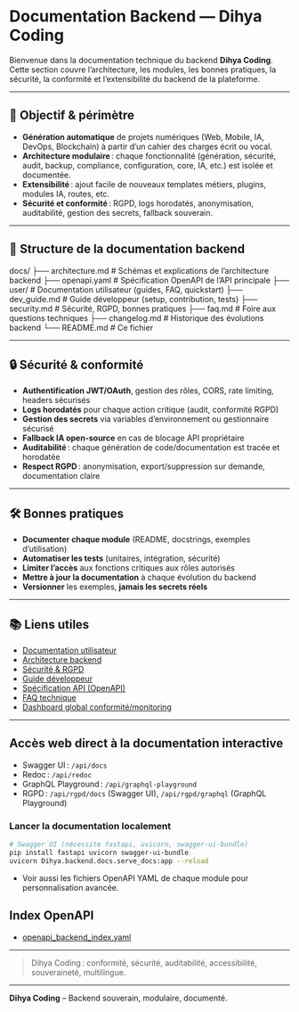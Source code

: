 # Documentation Backend — Dihya Coding

Bienvenue dans la documentation technique du backend **Dihya Coding**.
Cette section couvre l’architecture, les modules, les bonnes pratiques, la sécurité, la conformité et l’extensibilité du backend de la plateforme.

---

## 🧩 Objectif & périmètre

- **Génération automatique** de projets numériques (Web, Mobile, IA, DevOps, Blockchain) à partir d’un cahier des charges écrit ou vocal.
- **Architecture modulaire** : chaque fonctionnalité (génération, sécurité, audit, backup, compliance, configuration, core, IA, etc.) est isolée et documentée.
- **Extensibilité** : ajout facile de nouveaux templates métiers, plugins, modules IA, routes, etc.
- **Sécurité et conformité** : RGPD, logs horodatés, anonymisation, auditabilité, gestion des secrets, fallback souverain.

---

## 📁 Structure de la documentation backend
docs/ ├── architecture.md # Schémas et explications de l’architecture backend ├── openapi.yaml # Spécification OpenAPI de l’API principale ├── user/ # Documentation utilisateur (guides, FAQ, quickstart) ├── dev_guide.md # Guide développeur (setup, contribution, tests) ├── security.md # Sécurité, RGPD, bonnes pratiques ├── faq.md # Foire aux questions techniques ├── changelog.md # Historique des évolutions backend └── README.md # Ce fichier


---

## 🔒 Sécurité & conformité

- **Authentification JWT/OAuth**, gestion des rôles, CORS, rate limiting, headers sécurisés
- **Logs horodatés** pour chaque action critique (audit, conformité RGPD)
- **Gestion des secrets** via variables d’environnement ou gestionnaire sécurisé
- **Fallback IA open-source** en cas de blocage API propriétaire
- **Auditabilité** : chaque génération de code/documentation est tracée et horodatée
- **Respect RGPD** : anonymisation, export/suppression sur demande, documentation claire

---

## 🛠️ Bonnes pratiques

- **Documenter chaque module** (README, docstrings, exemples d’utilisation)
- **Automatiser les tests** (unitaires, intégration, sécurité)
- **Limiter l’accès** aux fonctions critiques aux rôles autorisés
- **Mettre à jour la documentation** à chaque évolution du backend
- **Versionner** les exemples, **jamais les secrets réels**

---

## 📚 Liens utiles

- [Documentation utilisateur](./user/README.md)
- [Architecture backend](./architecture.md)
- [Sécurité & RGPD](./security.md)
- [Guide développeur](./dev_guide.md)
- [Spécification API (OpenAPI)](./openapi.yaml)
- [FAQ technique](./faq.md)
- [Dashboard global conformité/monitoring](../dashboard_global.md)

---

## Accès web direct à la documentation interactive

- Swagger UI : `/api/docs`
- Redoc : `/api/redoc`
- GraphQL Playground : `/api/graphql-playground`
- RGPD : `/api/rgpd/docs` (Swagger UI), `/api/rgpd/graphql` (GraphQL Playground)

### Lancer la documentation localement

```bash
# Swagger UI (nécessite fastapi, uvicorn, swagger-ui-bundle)
pip install fastapi uvicorn swagger-ui-bundle
uvicorn Dihya.backend.docs.serve_docs:app --reload
```

- Voir aussi les fichiers OpenAPI YAML de chaque module pour personnalisation avancée.

## Index OpenAPI
- [openapi_backend_index.yaml](./openapi_backend_index.yaml)

---

> Dihya Coding : conformité, sécurité, auditabilité, accessibilité, souveraineté, multilingue.

---

**Dihya Coding** – Backend souverain, modulaire, documenté.
